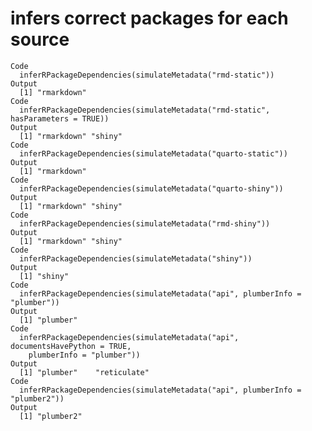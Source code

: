 # infers correct packages for each source

    Code
      inferRPackageDependencies(simulateMetadata("rmd-static"))
    Output
      [1] "rmarkdown"
    Code
      inferRPackageDependencies(simulateMetadata("rmd-static", hasParameters = TRUE))
    Output
      [1] "rmarkdown" "shiny"    
    Code
      inferRPackageDependencies(simulateMetadata("quarto-static"))
    Output
      [1] "rmarkdown"
    Code
      inferRPackageDependencies(simulateMetadata("quarto-shiny"))
    Output
      [1] "rmarkdown" "shiny"    
    Code
      inferRPackageDependencies(simulateMetadata("rmd-shiny"))
    Output
      [1] "rmarkdown" "shiny"    
    Code
      inferRPackageDependencies(simulateMetadata("shiny"))
    Output
      [1] "shiny"
    Code
      inferRPackageDependencies(simulateMetadata("api", plumberInfo = "plumber"))
    Output
      [1] "plumber"
    Code
      inferRPackageDependencies(simulateMetadata("api", documentsHavePython = TRUE,
        plumberInfo = "plumber"))
    Output
      [1] "plumber"    "reticulate"
    Code
      inferRPackageDependencies(simulateMetadata("api", plumberInfo = "plumber2"))
    Output
      [1] "plumber2"


